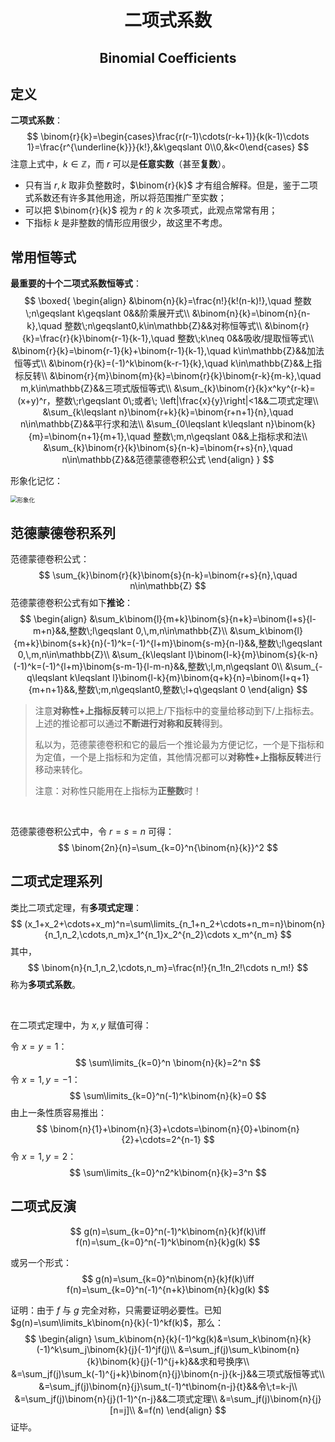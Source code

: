 <h1 style="text-align:center"> 二项式系数 </h1>

<h2 style="text-align:center"> Binomial Coefficients </h2>



## 定义

**二项式系数**：
$$
\binom{r}{k}=\begin{cases}\frac{r(r-1)\cdots(r-k+1)}{k(k-1)\cdots 1}=\frac{r^{\underline{k}}}{k!},&k\geqslant 0\\0,&k<0\end{cases}
$$
注意上式中，$k\in \mathbb Z$，而 $r$ 可以是**任意实数**（甚至**复数**）。

- 只有当 $r,k$ 取非负整数时，$\binom{r}{k}$ 才有组合解释。但是，鉴于二项式系数还有许多其他用途，所以将范围推广至实数；
- 可以把 $\binom{r}{k}$ 视为 $r$ 的 $k$ 次多项式，此观点常常有用；
- 下指标 $k$ 是非整数的情形应用很少，故这里不考虑。



## 常用恒等式

**最重要的十个二项式系数恒等式**：
$$
\boxed{
\begin{align}
&\binom{n}{k}=\frac{n!}{k!(n-k)!},\quad 整数\;n\geqslant k\geqslant 0&&阶乘展开式\\
&\binom{n}{k}=\binom{n}{n-k},\quad 整数\;n\geqslant0,k\in\mathbb{Z}&&对称恒等式\\
&\binom{r}{k}=\frac{r}{k}\binom{r-1}{k-1},\quad 整数\;k\neq 0&&吸收/提取恒等式\\
&\binom{r}{k}=\binom{r-1}{k}+\binom{r-1}{k-1},\quad k\in\mathbb{Z}&&加法恒等式\\
&\binom{r}{k}=(-1)^k\binom{k-r-1}{k},\quad k\in\mathbb{Z}&&上指标反转\\
&\binom{r}{m}\binom{m}{k}=\binom{r}{k}\binom{r-k}{m-k},\quad m,k\in\mathbb{Z}&&三项式版恒等式\\
&\sum_{k}\binom{r}{k}x^ky^{r-k}=(x+y)^r，整数\;r\geqslant 0\;或者\; \left|\frac{x}{y}\right|<1&&二项式定理\\
&\sum_{k\leqslant n}\binom{r+k}{k}=\binom{r+n+1}{n},\quad n\in\mathbb{Z}&&平行求和法\\
&\sum_{0\leqslant k\leqslant n}\binom{k}{m}=\binom{n+1}{m+1},\quad 整数\;m,n\geqslant 0&&上指标求和法\\
&\sum_{k}\binom{r}{k}\binom{s}{n-k}=\binom{r+s}{n},\quad n\in\mathbb{Z}&&范德蒙德卷积公式
\end{align}
}
$$

形象化记忆：

<img src="/Users/jason/blog/source/_posts/《具体数学》第五章·二项式系数（第一部分）/形象化.png" alt="形象化" style="zoom: 67%;" />



## 范德蒙德卷积系列

范德蒙德卷积公式：
$$
\sum_{k}\binom{r}{k}\binom{s}{n-k}=\binom{r+s}{n},\quad n\in\mathbb{Z}
$$
范德蒙德卷积公式有如下**推论**：
$$
\begin{align}
&\sum_k\binom{l}{m+k}\binom{s}{n+k}=\binom{l+s}{l-m+n}&&,整数\;l\geqslant 0,\,m,n\in\mathbb{Z}\\
&\sum_k\binom{l}{m+k}\binom{s+k}{n}(-1)^k=(-1)^{l+m}\binom{s-m}{n-l}&&,整数\;l\geqslant 0,\,m,n\in\mathbb{Z}\\
&\sum_{k\leqslant l}\binom{l-k}{m}\binom{s}{k-n}(-1)^k=(-1)^{l+m}\binom{s-m-1}{l-m-n}&&,整数\;l,m,n\geqslant 0\\
&\sum_{-q\leqslant k\leqslant l}\binom{l-k}{m}\binom{q+k}{n}=\binom{l+q+1}{m+n+1}&&,整数\;m,n\geqslant0,整数\;l+q\geqslant 0
\end{align}
$$

> 注意**对称性+上指标反转**可以把上/下指标中的变量给移动到下/上指标去。上述的推论都可以通过**不断进行对称和反转**得到。
>
> 私以为，范德蒙德卷积和它的最后一个推论最为方便记忆，一个是下指标和为定值，一个是上指标和为定值，其他情况都可以**对称性+上指标反转**进行移动来转化。
>
> 注意：对称性只能用在上指标为**正整数**时！

<br>

范德蒙德卷积公式中，令 $r=s=n$ 可得：
$$
\binom{2n}{n}=\sum_{k=0}^n{\binom{n}{k}}^2
$$


## 二项式定理系列

类比二项式定理，有**多项式定理**：
$$
(x_1+x_2+\cdots+x_m)^n=\sum\limits_{n_1+n_2+\cdots+n_m=n}\binom{n}{n_1,n_2,\cdots,n_m}x_1^{n_1}x_2^{n_2}\cdots x_m^{n_m}
$$
其中，
$$
\binom{n}{n_1,n_2,\cdots,n_m}=\frac{n!}{n_1!n_2!\cdots n_m!}
$$
称为**多项式系数**。

<br>

在二项式定理中，为 $x,y$ 赋值可得：

令 $x=y=1$：
$$
\sum\limits_{k=0}^n \binom{n}{k}=2^n
$$
令 $x=1,y=-1$：
$$
\sum\limits_{k=0}^n(-1)^k\binom{n}{k}=0
$$
由上一条性质容易推出：
$$
\binom{n}{1}+\binom{n}{3}+\cdots=\binom{n}{0}+\binom{n}{2}+\cdots=2^{n-1}
$$
令 $x=1,y=2$：
$$
\sum\limits_{k=0}^n2^k\binom{n}{k}=3^n
$$



## 二项式反演

$$
g(n)=\sum_{k=0}^n(-1)^k\binom{n}{k}f(k)\iff f(n)=\sum_{k=0}^n(-1)^k\binom{n}{k}g(k)
$$

或另一个形式：
$$
g(n)=\sum_{k=0}^n\binom{n}{k}f(k)\iff f(n)=\sum_{k=0}^n(-1)^{n+k}\binom{n}{k}g(k)
$$

证明：由于 $f$ 与 $g$ 完全对称，只需要证明必要性。已知 $g(n)=\sum\limits_k\binom{n}{k}(-1)^kf(k)$，那么：
$$
\begin{align}
\sum_k\binom{n}{k}(-1)^kg(k)&=\sum_k\binom{n}{k}(-1)^k\sum_j\binom{k}{j}(-1)^jf(j)\\
&=\sum_jf(j)\sum_k\binom{n}{k}\binom{k}{j}(-1)^{j+k}&&求和号换序\\
&=\sum_jf(j)\sum_k(-1)^{j+k}\binom{n}{j}\binom{n-j}{k-j}&&三项式版恒等式\\
&=\sum_jf(j)\binom{n}{j}\sum_t(-1)^t\binom{n-j}{t}&&令\;t=k-j\\
&=\sum_jf(j)\binom{n}{j}(1-1)^{n-j}&&二项式定理\\
&=\sum_jf(j)\binom{n}{j}[n=j]\\
&=f(n)
\end{align}
$$
证毕。